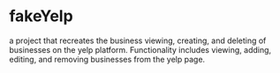 # fakeYelp
a project that recreates the business viewing, creating, and deleting of businesses on the yelp platform. Functionality includes viewing, adding, editing, and removing businesses from the yelp page.
